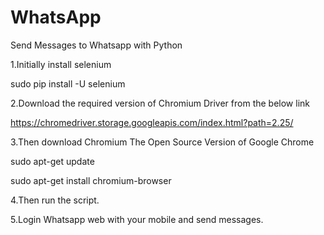 # WhatsApp
Send Messages to Whatsapp with Python


1.Initially install selenium

   sudo pip install -U selenium
   
2.Download the required version of Chromium Driver from the below link

   https://chromedriver.storage.googleapis.com/index.html?path=2.25/
   
3.Then download Chromium The Open Source Version of Google Chrome

   sudo apt-get update
   
   sudo apt-get install chromium-browser
   
4.Then run the script.

5.Login Whatsapp web with your mobile and send messages.
